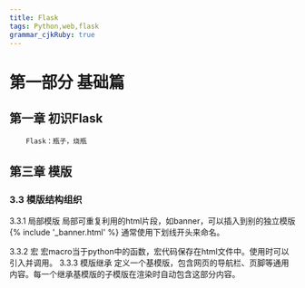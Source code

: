```yaml
---
title: Flask
tags: Python,web,flask
grammar_cjkRuby: true
---
```



# 第一部分 基础篇
## 第一章 初识Flask
   		Flask：瓶子，烧瓶
		
## 第三章 模版

### 3.3 模版结构组织
 3.3.1 局部模版
 局部可重复利用的html片段，如banner，可以插入到别的独立模版
 {% include '_banner.html' %}
  通常使用下划线开头来命名。
  
  3.3.2 宏
  宏macro当于python中的函数，宏代码保存在html文件中。使用时可以引入并调用。
  3.3.3 模版继承
  定义一个基模版，包含网页的导航栏、页脚等通用内容。每一个继承基模版的子模版在渲染时自动包含这部分内容。